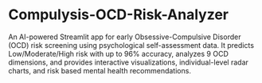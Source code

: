 # Compulysis-OCD-Risk-Analyzer
An AI-powered Streamlit app for early Obsessive-Compulsive Disorder (OCD) risk screening using psychological self-assessment data. It predicts Low/Moderate/High risk with up to 96% accuracy, analyzes 9 OCD dimensions, and provides interactive visualizations, individual-level radar charts, and risk based mental health recommendations.
